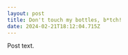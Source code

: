 ```yaml
---
layout: post
title: Don't touch my bottles, b*tch!
date: 2024-02-21T18:12:04.715Z
---
```

Post text.
